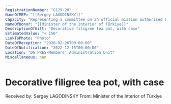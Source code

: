 ```yaml
---
RegistrationNumber: "G129-20"
NameOfMEP: "[[Sergey LAGODINSKY]]"
Capacity: "Representing a committee on an official mission authorised by the Conference of Presidents or the Bureau"
NameOfDonor: "[[Minister of the Interior of Türkiye]]"
DescriptionOfGift: "Decorative filigree tea pot, with case"
EstimatedValue: "< 150"
LinkToPhoto: "Photo"
DateOfReception: "2020-02-26T00:00:00"
DateOfNotification: "2022-12-15T00:00:00"
Location: "DG PRES-Members' Administration Unit"
Miscellaneous: nan
---
```


# Decorative filigree tea pot, with case

Received by: Sergey LAGODINSKY
From: Minister of the Interior of Türkiye
